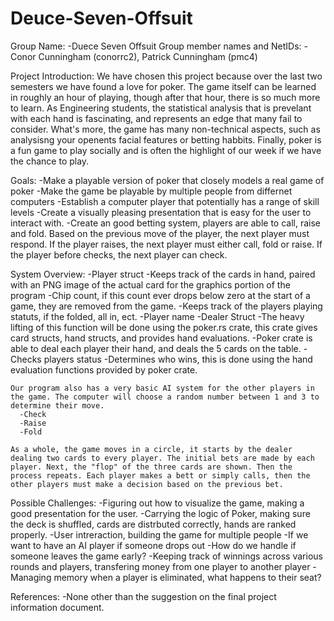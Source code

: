 # Deuce-Seven-Offsuit

Group Name: 
  -Duece Seven Offsuit
Group member names and NetIDs:
  -Conor Cunningham (conorrc2), Patrick Cunningham (pmc4)
  
Project Introduction:
We have chosen this project because over the last two semesters we have found a love for poker. The game itself can be learned in roughly an hour of playing, though after that hour, there is so much more to learn. As Engineering students, the statistical analysis that is prevelant with each hand is fascinating, and represents an edge that many fail to consider. What's more, the game has many non-technical aspects, such as analysisng your openents facial features or betting habbits. Finally, poker is a fun game to play socially and is often the highlight of our week if we have the chance to play.

Goals:
  -Make a playable version of poker that closely models a real game of poker
  -Make the game be playable by multiple people from differnet computers
  -Establish a computer player that potentially has a range of skill levels
  -Create a visually pleasing presentation that is easy for the user to interact with.
  -Create an good betting system, players are able to call, raise and fold. Based on the previous move of the player, the next player must respond. If the player raises, the next player must either call, fold or raise. If the player before checks, the next player can check.

System Overview:
  -Player struct
    -Keeps track of the cards in hand, paired with an PNG image of the actual card for the graphics portion of the program
    -Chip count, if this count ever drops below zero at the start of a game, they are removed from the game.
    -Keeps track of the players playing statuts, if the folded, all in, ect.
    -Player name
  -Dealer Struct
    -The heavy lifting of this function will be done using the poker.rs crate, this crate gives card structs, hand structs, and provides hand evaluations.
    -Poker crate is able to deal each player their hand, and deals the 5 cards on the table.
    -Checks players status
    -Determines who wins, this is done using the hand evaluation functions provided by poker crate.

    Our program also has a very basic AI system for the other players in the game. The computer will choose a random number between 1 and 3 to determine their move.
      -Check
      -Raise
      -Fold
    
    As a whole, the game moves in a circle, it starts by the dealer dealing two cards to every player. The initial bets are made by each player. Next, the "flop" of the three cards are shown. Then the process repeats. Each player makes a bett or simply calls, then the other players must make a decision based on the previous bet.

Possible Challenges:
  -Figuring out how to visualize the game, making a good presentation for the user.
  -Carrying the logic of Poker, making sure the deck is shuffled, cards are distrbuted correctly, hands are ranked properly.
  -User intreraction, building the game for multiple people
    -If we want to have an AI player if someone drops out
    -How do we handle if someone leaves the game early?
  -Keeping track of winnings across various rounds and players, transfering money from one player to another player
  -Managing memory when a player is eliminated, what happens to their seat?

References:
  -None other than the suggestion on the final project information document.





